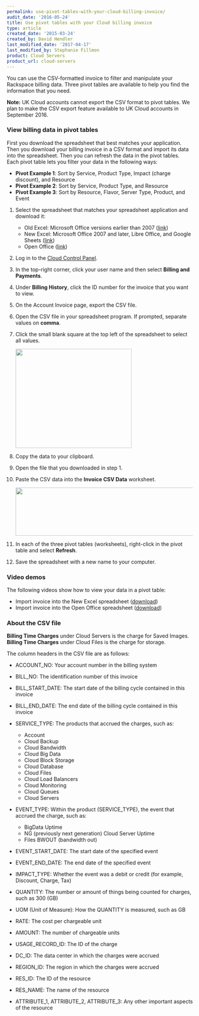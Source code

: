 ```yaml
---
permalink: use-pivot-tables-with-your-cloud-billing-invoice/
audit_date: '2016-05-24'
title: Use pivot tables with your Cloud billing invoice
type: article
created_date: '2015-03-24'
created_by: David Hendler
last_modified_date: '2017-04-17'
last_modified_by: Stephanie Fillmon
product: Cloud Servers
product_url: cloud-servers
---
```


You can use the CSV-formatted invoice to filter and manipulate your Rackspace billing data. Three pivot tables are available to help you find the information that you need.

**Note:** UK Cloud accounts cannot export the CSV format to pivot tables. We plan to make the CSV export feature available to UK Cloud accounts in September 2016.

### View billing data in pivot tables

First you download the spreadsheet that best matches your application.
Then you download your billing invoice in a CSV format and import
its data into the spreadsheet. Then you can refresh the
data in the pivot tables. Each pivot table lets you filter your data in
the following ways:

-   **Pivot Example 1**: Sort by Service, Product Type, Impact (charge discount), and Resource
-   **Pivot Example 2**: Sort by Service, Product Type, and Resource
-   **Pivot Example 3**: Sort by Resource, Flavor, Server Type, Product, and Event


1.  Select the spreadsheet that matches your spreadsheet application and
    download it:
    -   Old Excel: Microsoft Office versions earlier than 2007
        ([link](http://cf86f577ce3eeb804b0b-b288f28026fa4fe9b175ca1cf838e8ff.r99.cf2.rackcdn.com/rackspace_billing_old_excel_pivot_tables.xls))
    -   New Excel: Microsoft Office 2007 and later, Libre Office,
        and Google Sheets
        ([link](http://cf86f577ce3eeb804b0b-b288f28026fa4fe9b175ca1cf838e8ff.r99.cf2.rackcdn.com/rackspace_billing_new_excel_pivot_tables.xlsx))
    -   Open Office
        ([link](http://cf86f577ce3eeb804b0b-b288f28026fa4fe9b175ca1cf838e8ff.r99.cf2.rackcdn.com/rackspace_billing_open_office_pivot_tables.ods))

2.  Log in to the [Cloud Control Panel](https://mycloud.rackspace.com).
3.  In the top-right corner, click your user name and then select **Billing and Payments**.
4.  Under **Billing History**, click the ID number for the invoice that you want to view.
5.  On the Account Invoice page, export the CSV file.
6.  Open the CSV file in your spreadsheet program. If prompted, separate values on **comma**.
7.  Click the small blank square at the top left of the spreadsheet to
    select all values.

    <img src="{% asset_path general/use-pivot-tables-with-your-cloud-billing-invoice/2%20-%20billing_SelectAll_arrow.png %}" width="314" height="268" />

8.  Copy the data to your clipboard.
9.  Open the file that you downloaded in step 1.
10. Paste the CSV data into the **Invoice CSV Data** worksheet.

    <img src="{% asset_path general/use-pivot-tables-with-your-cloud-billing-invoice/3%20-%20billing_csvTab_arrow.png %}" width="538" height="130" />

11. In each of the three pivot tables (worksheets), right-click in the
    pivot table and select **Refresh**.
12. Save the spreadsheet with a new name to your computer.

### Video demos

The following videos show how to view your data in a pivot table:

-   Import invoice into the New Excel spreadsheet
    ([download](http://cf86f577ce3eeb804b0b-b288f28026fa4fe9b175ca1cf838e8ff.r99.cf2.rackcdn.com/rackspace_billing_new_excel_pivot_tables_demo.mov))
-   Import invoice into the Open Office spreadsheet
    ([download](http://cf86f577ce3eeb804b0b-b288f28026fa4fe9b175ca1cf838e8ff.r99.cf2.rackcdn.com/rackspace_billing_open_office_pivot_tables_demo.mov))

### About the CSV file

**Billing Time Charges** under Cloud Servers is the charge for Saved
Images. **Billing Time Charges** under Cloud Files is the charge for
storage.

The column headers in the CSV file are as follows:

- ACCOUNT\_NO: Your account number in the billing system

- BILL\_NO: The identification number of this invoice

- BILL\_START\_DATE: The start date of the billing cycle contained in
this invoice

- BILL\_END\_DATE: The end date of the billing cycle contained in this
invoice

- SERVICE\_TYPE: The products that accrued the charges, such as:

  -   Account
  -   Cloud Backup
  -   Cloud Bandwidth
  -   Cloud Big Data
  -   Cloud Block Storage
  -   Cloud Database
  -   Cloud Files
  -   Cloud Load Balancers
  -   Cloud Monitoring
  -   Cloud Queues
  -   Cloud Servers


- EVENT\_TYPE: Within the product (SERVICE\_TYPE), the event that accrued
the charge, such as:

  -   BigData Uptime
  -   NG (previously next generation) Cloud Server Uptime
  -   Files BWOUT (bandwidth out)


- EVENT\_START\_DATE: The start date of the specified event

- EVENT\_END\_DATE: The end date of the specified event

- IMPACT\_TYPE: Whether the event was a debit or credit (for example,
Discount, Charge, Tax)

- QUANTITY: The number or amount of things being counted for charges, such as 300 (GB)

- UOM (Unit of Measure): How the QUANTITY is measured, such as GB

- RATE: The cost per chargeable unit

- AMOUNT: The number of chargeable units

- USAGE\_RECORD\_ID: The ID of the charge

- DC\_ID: The data center in which the charges were accrued

- REGION\_ID: The region in which the charges were accrued

- RES\_ID: The ID of the resource

- RES\_NAME: The name of the resource

- ATTRIBUTE\_1,  ATTRIBUTE\_2, ATTRIBUTE\_3: Any other important aspects of the resource
